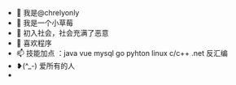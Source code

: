 - 👋 我是@chrelyonly
- 👀 我是一个小草莓
- 🌱 初入社会，社会充满了恶意
- 💞️ 喜欢程序
- 📫 技能加点 ：java vue mysql go pyhton linux  c/c++ .net  反汇编
- ❥(^_-) 爱所有的人
-
<!---
chrelyonly/chrelyonly is a ✨ special ✨ repository because its `README.md` (this file) appears on your GitHub profile.
You can click the Preview link to take a look at your changes.
--->
